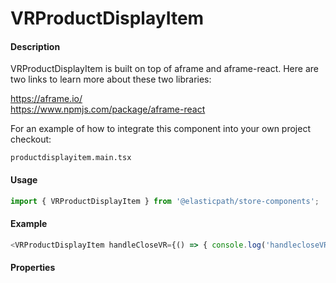 # VRProductDisplayItem

#### Description

VRProductDisplayItem is built on top of aframe and aframe-react.  Here are two links to learn more about these two libraries:

https://aframe.io/
<br>
https://www.npmjs.com/package/aframe-react

For an example of how to integrate this component into your own project checkout:

`productdisplayitem.main.tsx`

#### Usage

```js
import { VRProductDisplayItem } from '@elasticpath/store-components';
```

#### Example

```js
<VRProductDisplayItem handleCloseVR={() => { console.log('handlecloseVR) }} backgroundUri="https://s3.amazonaws.com/refexp/vr/1234.jpg" />
```

#### Properties

<!-- PROPS -->
